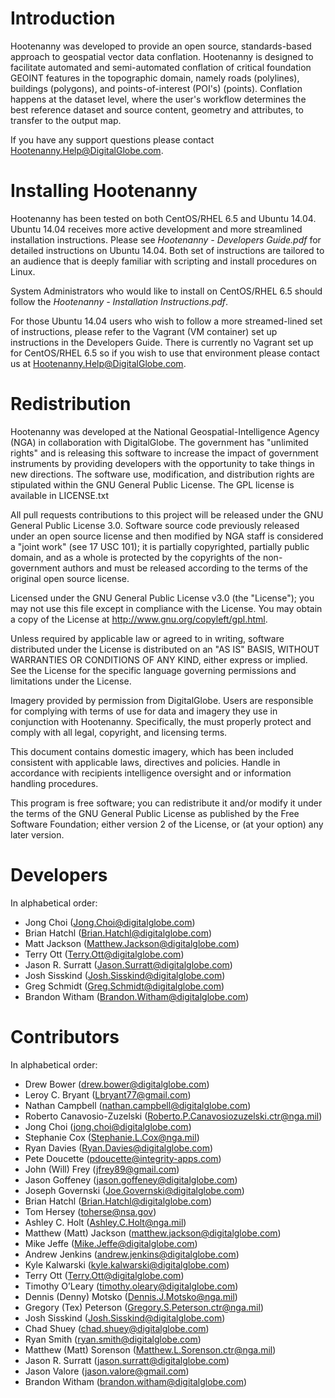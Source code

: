 # Introduction

Hootenanny was developed to provide an open source, standards-based approach to geospatial vector data conflation. Hootenanny is designed to facilitate automated and semi-automated conflation of critical foundation GEOINT features in the topographic domain, namely roads (polylines), buildings (polygons), and points-of-interest (POI's) (points). Conflation happens at the dataset level, where the user's workflow determines the best reference dataset and source content, geometry and attributes, to transfer to the output map.

If you have any support questions please contact Hootenanny.Help@DigitalGlobe.com.

# Installing Hootenanny 

Hootenanny has been tested on both CentOS/RHEL 6.5 and Ubuntu 14.04. Ubuntu 14.04 receives more active development and more streamlined installation instructions. Please see _Hootenanny - Developers Guide.pdf_ for detailed instructions on Ubuntu 14.04. Both set of instructions are tailored to an audience that is deeply familiar with scripting and install procedures on Linux.

System Administrators who would like to install on CentOS/RHEL 6.5 should follow the _Hootenanny - Installation Instructions.pdf_.

For those Ubuntu 14.04 users who wish to follow a more streamed-lined set of instructions, please refer to the Vagrant (VM container) set up instructions in the Developers Guide.  There is currently no Vagrant set up for CentOS/RHEL 6.5 so if you wish to use that environment please contact us at Hootenanny.Help@DigitalGlobe.com.

# Redistribution

Hootenanny was developed at the National Geospatial-Intelligence Agency (NGA) in collaboration with DigitalGlobe.  The government has "unlimited rights" and is releasing this software to increase the impact of government instruments by providing developers with the opportunity to take things in new directions. The software use, modification, and distribution rights are stipulated within the GNU General Public License. The GPL license is available in LICENSE.txt

All pull requests contributions to this project will be released under the GNU General Public License 3.0. Software source code previously released under an open source license and then modified by NGA staff is considered a "joint work" (see 17 USC 101); it is partially copyrighted, partially public domain, and as a whole is protected by the copyrights of the non-government authors and must be released according to the terms of the original open source license.

Licensed under the GNU General Public License v3.0 (the "License"); you may not use this file except in compliance with the License. You may obtain a copy of the License at http://www.gnu.org/copyleft/gpl.html.

Unless required by applicable law or agreed to in writing, software distributed under the License is distributed on an "AS IS" BASIS, WITHOUT WARRANTIES OR CONDITIONS OF ANY KIND, either express or implied. See the License for the specific language governing permissions and limitations under the License.

Imagery provided by permission from DigitalGlobe. Users are responsible for complying with terms of use for data and imagery they use in conjunction with Hootenanny. Specifically, the must properly protect and comply with all legal, copyright, and licensing terms.

This document contains domestic imagery, which has been included consistent with applicable laws, directives and policies. Handle in accordance with recipients intelligence oversight and or information handling procedures.

This program is free software; you can redistribute it and/or modify it under the terms of the GNU General Public License as published by the Free Software Foundation; either version 2 of the License, or (at your option) any later version.

# Developers

In alphabetical order:

* Jong Choi (Jong.Choi@digitalglobe.com)
* Brian Hatchl (Brian.Hatchl@digitalglobe.com)
* Matt Jackson (Matthew.Jackson@digitalglobe.com)
* Terry Ott (Terry.Ott@digitalglobe.com)
* Jason R. Surratt (Jason.Surratt@digitalglobe.com)
* Josh Sisskind (Josh.Sisskind@digitalglobe.com)
* Greg Schmidt (Greg.Schmidt@digitalglobe.com)
* Brandon Witham (Brandon.Witham@digitalglobe.com)

# Contributors

In alphabetical order:

* Drew Bower (drew.bower@digitalglobe.com)
* Leroy C. Bryant (Lbryant77@gmail.com)
* Nathan Campbell (nathan.campbell@digitalglobe.com)
* Roberto Canavosio-Zuzelski (Roberto.P.Canavosiozuzelski.ctr@nga.mil)
* Jong Choi (jong.choi@digitalglobe.com)
* Stephanie Cox (Stephanie.L.Cox@nga.mil)
* Ryan Davies (Ryan.Davies@digitalglobe.com)
* Pete Doucette (pdoucette@integrity-apps.com)
* John (Will) Frey (jfrey89@gmail.com)
* Jason Goffeney (jason.goffeney@digitalglobe.com)
* Joseph Governski (Joe.Governski@digitalglobe.com)
* Brian Hatchl (Brian.Hatchl@digitalglobe.com)
* Tom Hersey (toherse@nsa.gov)
* Ashley C. Holt (Ashley.C.Holt@nga.mil)
* Matthew (Matt) Jackson (matthew.jackson@digitalglobe.com)
* Mike Jeffe (Mike.Jeffe@digitalglobe.com)
* Andrew Jenkins (andrew.jenkins@digitalglobe.com)
* Kyle Kalwarski (kyle.kalwarski@digitalglobe.com)
* Terry Ott (Terry.Ott@digitalglobe.com)
* Timothy O’Leary (timothy.oleary@digitalglobe.com)
* Dennis (Denny) Motsko (Dennis.J.Motsko@nga.mil)
* Gregory (Tex) Peterson (Gregory.S.Peterson.ctr@nga.mil)
* Josh Sisskind (Josh.Sisskind@digitalglobe.com)
* Chad Shuey (chad.shuey@digitalglobe.com)
* Ryan Smith (ryan.smith@digitalglobe.com)
* Matthew (Matt) Sorenson (Matthew.L.Sorenson.ctr@nga.mil)
* Jason R. Surratt (jason.surratt@digitalglobe.com)
* Jason Valore (jason.valore@gmail.com)
* Brandon Witham (brandon.witham@digitalglobe.com)

